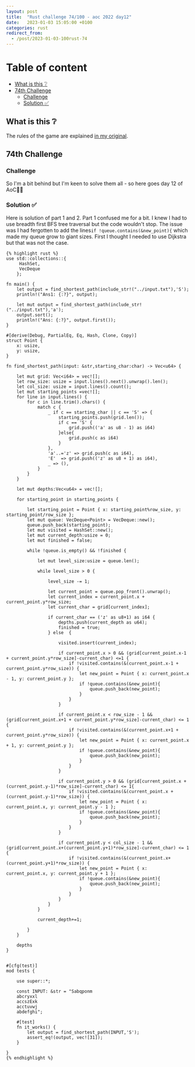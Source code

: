 ```yaml
---
layout: post
title:  "Rust challenge 74/100 - aoc 2022 day12"
date:   2023-01-03 15:05:00 +0100
categories: rust
redirect_from:
  - /post/2023-01-03-100rust-74
---
```



#  Table of content
<!-- MarkdownTOC autolink="true" -->

- [What is this :grey_question:](#what-is-this-grey_question)
- [74th Challenge](#74th-challenge)
    - [Challenge](#challenge)
    - [Solution :white_check_mark:](#solution-white_check_mark)

<!-- /MarkdownTOC -->

## What is this :grey_question: 

The rules of the game are explained [in my original](https://maebli.github.io/rust/2021/10/18/100rust.html). 

## 74th Challenge
### Challenge

So I'm a bit behind but I'm keen to solve them all - so here goes day 12 of AoC🎅🦀

### Solution :white_check_mark:

Here is solution of part 1 and 2. Part 1 confused me for a bit. I knew I had to use breadth first BFS tree traversal but the code wouldn't stop. The issue was I had fergotten to add the lines`if !queue.contains(&new_point){` which made my queue grow to giant sizes. First I thought I needed to use Dijkstra but that was not the case.


    {% highlight rust %}
    use std::collections::{
         HashSet,
         VecDeque
        };

    fn main() {
        let output = find_shortest_path(include_str!("../input.txt"),'S');
        println!("Ans1: {:?}", output);

        let mut output = find_shortest_path(include_str!("../input.txt"),'a');
        output.sort();
        println!("Ans: {:?}", output.first());
    }

    #[derive(Debug, PartialEq, Eq, Hash, Clone, Copy)]
    struct Point {
        x: usize,
        y: usize,
    }

    fn find_shortest_path(input: &str,starting_char:char) -> Vec<u64> {
        
        let mut grid: Vec<i64> = vec![];
        let row_size: usize = input.lines().next().unwrap().len();
        let col_size: usize = input.lines().count();
        let mut starting_points =vec![];
        for line in input.lines() {
            for c in line.trim().chars() {
                match c {
                    _ if c == starting_char || c == 'S' => {
                        starting_points.push(grid.len());
                        if c == 'S' {
                            grid.push(('a' as u8 - 1) as i64)
                        }else{
                            grid.push(c as i64) 
                        }
                    },
                    'a'..='z' => grid.push(c as i64),
                    'E'  => grid.push(('z' as u8 + 1) as i64),
                    _ => (),
                }
            }
        }

        let mut depths:Vec<u64> = vec![];

        for starting_point in starting_points {

            let starting_point = Point { x: starting_point%row_size, y: starting_point/row_size };
            let mut queue: VecDeque<Point> = VecDeque::new();
            queue.push_back(starting_point);
            let mut visited = HashSet::new();
            let mut current_depth:usize = 0;
            let mut finished = false;

            while !queue.is_empty() && !finished {

                let mut level_size:usize = queue.len();

                while level_size > 0 {

                    level_size -= 1;

                    let current_point = queue.pop_front().unwrap();
                    let current_index = current_point.x + current_point.y*row_size;
                    let current_char = grid[current_index];

                    if current_char == ('z' as u8+1) as i64 {
                        depths.push(current_depth as u64);
                        finished = true;
                    } else  {

                        visited.insert(current_index);
                        
                        if current_point.x > 0 && (grid[current_point.x-1 + current_point.y*row_size]-current_char) <=1 {
                            if !visited.contains(&(current_point.x-1 + current_point.y*row_size)) {
                                let new_point = Point { x: current_point.x - 1, y: current_point.y };
                                if !queue.contains(&new_point){
                                    queue.push_back(new_point);
                                }
                            }
                        }

                        if current_point.x < row_size - 1 && (grid[current_point.x+1 + current_point.y*row_size]-current_char) <= 1 {
                            if !visited.contains(&(current_point.x+1 + current_point.y*row_size)) {
                                let new_point = Point { x: current_point.x + 1, y: current_point.y };
                                if !queue.contains(&new_point){
                                    queue.push_back(new_point);
                                }
                            }
                        }

                        if current_point.y > 0 && (grid[current_point.x + (current_point.y-1)*row_size]-current_char) <= 1{
                            if !visited.contains(&(current_point.x + (current_point.y-1)*row_size)) {
                                let new_point = Point { x: current_point.x, y: current_point.y - 1 };
                                if !queue.contains(&new_point){
                                    queue.push_back(new_point);
                                }
                            }
                        }

                        if current_point.y < col_size - 1 && (grid[current_point.x+(current_point.y+1)*row_size]-current_char) <= 1 {
                            if !visited.contains(&(current_point.x+(current_point.y+1)*row_size)) {
                                let new_point = Point { x: current_point.x, y: current_point.y + 1 };
                                if !queue.contains(&new_point){
                                    queue.push_back(new_point);
                                }
                            }
                        }
                    }   
                }

                current_depth+=1;

            }
        }

        depths
    }


    #[cfg(test)]
    mod tests {

        use super::*;

        const INPUT: &str = "Sabqponm
        abcryxxl
        accszExk
        acctuvwj
        abdefghi";

        #[test]
        fn it_works() {
            let output = find_shortest_path(INPUT,'S');
            assert_eq!(output, vec![31]);
        }

    }
    {% endhighlight %}
